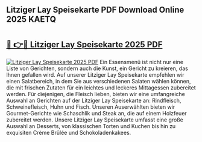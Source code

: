 ## Litziger Lay Speisekarte PDF Download Online 2025 KAETQ

# <h2><a href="http://gc7vvot.nevu.top/?p=Litziger+Lay+Speisekarte">🔗 👉🔴 Litziger Lay Speisekarte 2025 PDF</a></h2>

[![Litziger Lay Speisekarte 2025 PDF](https://i.imgur.com/dBaPXMq.png)](http://gc7vvot.nevu.top/?p=Litziger+Lay+Speisekarte)
Ein Essensmenü ist nicht nur eine Liste von Gerichten, sondern auch die Kunst, ein Gericht zu kreieren, das Ihnen gefallen wird. Auf unserer Litziger Lay Speisekarte empfehlen wir einen Salatbereich, in dem Sie aus verschiedenen Salaten wählen können, die mit frischen Zutaten für ein leichtes und leckeres Mittagessen zubereitet werden. Für diejenigen, die Fleisch lieben, bieten wir eine umfangreiche Auswahl an Gerichten auf der Litziger Lay Speisekarte an: Rindfleisch, Schweinefleisch, Huhn und Fisch. Unseren Auserwählten bieten wir Gourmet-Gerichte wie Schaschlik und Steak an, die auf einem Holzfeuer zubereitet werden. Unsere Litziger Lay Speisekarte umfasst eine große Auswahl an Desserts, von klassischen Torten und Kuchen bis hin zu exquisiten Crème Brûlée und Schokoladenkakees.
